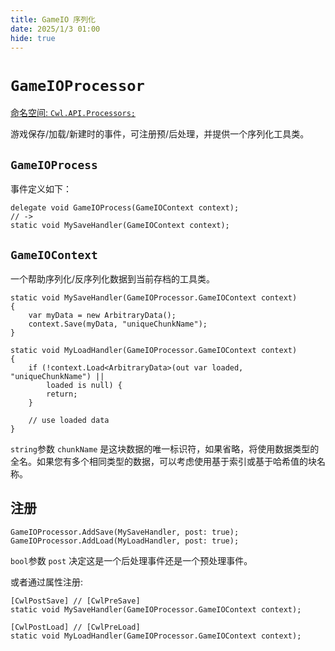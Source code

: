 ```yaml
---
title: GameIO 序列化
date: 2025/1/3 01:00
hide: true
---
```


# `GameIOProcessor`

[命名空间: `Cwl.API.Processors;`](https://github.com/gottyduke/Elin.Plugins/tree/master/CustomWhateverLoader/API/Processors)

游戏保存/加载/新建时的事件，可注册预/后处理，并提供一个序列化工具类。

## `GameIOProcess`

事件定义如下：
```cs:no-line-numbers
delegate void GameIOProcess(GameIOContext context);
// ->
static void MySaveHandler(GameIOContext context);
```

## `GameIOContext`

一个帮助序列化/反序列化数据到当前存档的工具类。
```cs:no-line-numbers
static void MySaveHandler(GameIOProcessor.GameIOContext context)
{
    var myData = new ArbitraryData();
    context.Save(myData, "uniqueChunkName");
}

static void MyLoadHandler(GameIOProcessor.GameIOContext context)
{
    if (!context.Load<ArbitraryData>(out var loaded, "uniqueChunkName") ||
        loaded is null) {
        return;
    }
    
    // use loaded data
}
```

`string`参数 `chunkName` 是这块数据的唯一标识符，如果省略，将使用数据类型的全名。如果您有多个相同类型的数据，可以考虑使用基于索引或基于哈希值的块名称。

## 注册

```cs:no-line-numbers
GameIOProcessor.AddSave(MySaveHandler, post: true);
GameIOProcessor.AddLoad(MyLoadHandler, post: true);
```

`bool`参数 `post` 决定这是一个后处理事件还是一个预处理事件。

或者通过属性注册:
```cs:no-line-numbers
[CwlPostSave] // [CwlPreSave]
static void MySaveHandler(GameIOProcessor.GameIOContext context);

[CwlPostLoad] // [CwlPreLoad]
static void MyLoadHandler(GameIOProcessor.GameIOContext context);
```